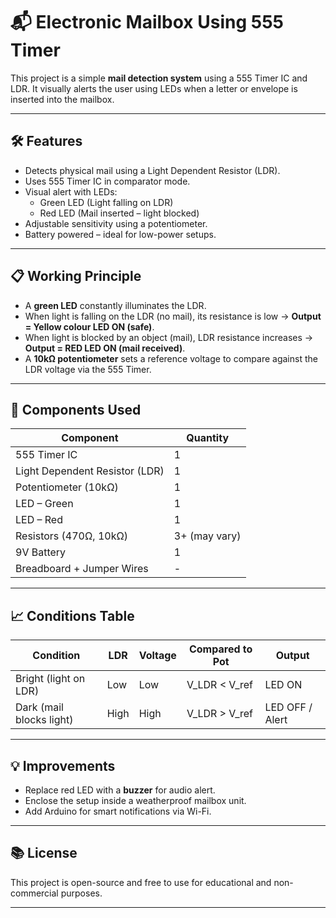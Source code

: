 # 📬 Electronic Mailbox Using 555 Timer

This project is a simple **mail detection system** using a 555 Timer IC and LDR. It visually alerts the user using LEDs when a letter or envelope is inserted into the mailbox.

---

## 🛠️ Features

- Detects physical mail using a Light Dependent Resistor (LDR).
- Uses 555 Timer IC in comparator mode.
- Visual alert with LEDs:  
  - Green LED (Light falling on LDR)  
  - Red LED (Mail inserted – light blocked)
- Adjustable sensitivity using a potentiometer.
- Battery powered – ideal for low-power setups.

---



## 📋 Working Principle

- A **green LED** constantly illuminates the LDR.
- When light is falling on the LDR (no mail), its resistance is low → **Output = Yellow colour LED ON (safe)**.
- When light is blocked by an object (mail), LDR resistance increases → **Output = RED LED ON (mail received)**.
- A **10kΩ potentiometer** sets a reference voltage to compare against the LDR voltage via the 555 Timer.

---

## 🔧 Components Used

| Component         | Quantity |
|------------------|----------|
| 555 Timer IC      | 1        |
| Light Dependent Resistor (LDR) | 1 |
| Potentiometer (10kΩ) | 1      |
| LED – Green       | 1        |
| LED – Red         | 1        |
| Resistors (470Ω, 10kΩ) | 3+ (may vary) |
| 9V Battery        | 1        |
| Breadboard + Jumper Wires | - |

---

## 📈 Conditions Table

| Condition         | LDR   | Voltage | Compared to Pot | Output     |
|------------------|-------|---------|-----------------|------------|
| Bright (light on LDR) | Low   | Low     | V_LDR < V_ref   | LED ON     |
| Dark (mail blocks light) | High  | High    | V_LDR > V_ref   | LED OFF / Alert |

---

## 💡 Improvements

- Replace red LED with a **buzzer** for audio alert.
- Enclose the setup inside a weatherproof mailbox unit.
- Add Arduino for smart notifications via Wi-Fi.

---

## 📚 License

This project is open-source and free to use for educational and non-commercial purposes.

---

